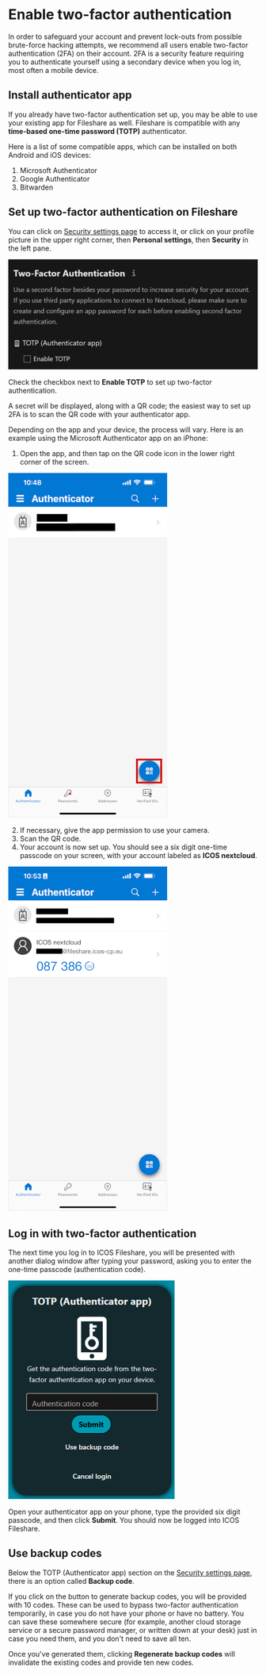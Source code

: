 # Enable two-factor authentication

In order to safeguard your account and prevent lock-outs from possible
brute-force hacking attempts, we recommend all users enable two-factor
authentication (2FA) on their account. 2FA is a security feature requiring you
to authenticate yourself using a secondary device when you log in, most often a
mobile device.

## Install authenticator app

If you already have two-factor authentication set up, you may be able to use
your existing app for Fileshare as well. Fileshare is compatible with any
**time-based one-time password (TOTP)** authenticator.

Here is a list of some compatible apps, which can be installed on both Android
and iOS devices:

1. Microsoft Authenticator
2. Google Authenticator
3. Bitwarden

## Set up two-factor authentication on Fileshare

You can click on [Security settings
page](https://fileshare.icos-cp.eu/settings/user/security) to access it, or
click on your profile picture in the upper right corner, then **Personal
settings**, then **Security** ín the left pane.

![Screenshot of two-factor authentication settings](img/2fa_settings.png)

Check the checkbox next to **Enable TOTP** to set up two-factor authentication.

A secret will be displayed, along with a QR code; the easiest way to set up 2FA
is to scan the QR code with your authenticator app.

Depending on the app and your device, the process will vary. Here is an example
using the Microsoft Authenticator app on an iPhone:

1. Open the app, and then tap on the QR code icon in the lower right corner of
   the screen.

![Screenshot of QR code icon](img/microsoft_authenticator_qr.jpeg)

2. If necessary, give the app permission to use your camera.
3. Scan the QR code.
4. Your account is now set up. You should see a six digit one-time passcode on
   your screen, with your account labeled as **ICOS nextcloud**.

![Screenshot of one-time code](img/microsoft_authenticator_otp.jpeg)

## Log in with two-factor authentication

The next time you log in to ICOS Fileshare, you will be presented with another
dialog window after typing your password, asking you to enter the one-time
passcode (authentication code).

![Screenshot of TOTP (Authenticator app) log in screen](img/2fa_signin.png)

Open your authenticator app on your phone, type the provided six digit passcode,
and then click **Submit**. You should now be logged into ICOS Fileshare.

## Use backup codes

Below the TOTP (Authenticator app) section on the [Security settings
page](https://fileshare.icos-cp.eu/settings/user/security), there is an option
called **Backup code**.

If you click on the button to generate backup codes, you will be provided with
10 codes. These can be used to bypass two-factor authentication temporarily, in
case you do not have your phone or have no battery. You can save these somewhere
secure (for example, another cloud storage service or a secure password manager,
or written down at your desk) just in case you need them, and you don't need to
save all ten.

Once you've generated them, clicking **Regenerate backup codes** will invalidate
the existing codes and provide ten new codes.